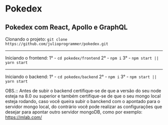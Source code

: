 # Pokedex
Pokedex com React, Apollo e GraphQL
-------------------------------------

Clonando o projeto:
`git clone https://github.com/julioprogrammer/pokedex.git`

-------------------------------------

Iniciando o frontend:
1° - `cd pokedex/frontend`
2° - `npm i`
3° - `npm start || yarn start`

-------------------------------------

Iniciando o backend:
1° - `cd pokedex/backend`
2° - `npm i`
3° - `npm start || yarn start`

OBS.:: Antes de subir o backend certifique-se de que a versão do seu node esteja na 8.0 ou superior e também certifique-se de que o seu mongo local esteja rodando, caso você queira subir o banckend com o apontado para o servidor mongo local, do contrário você pode realizar as configurações que desejar para apontar outro servidor mongoDB, como por exemplo: https://mlab.com/
